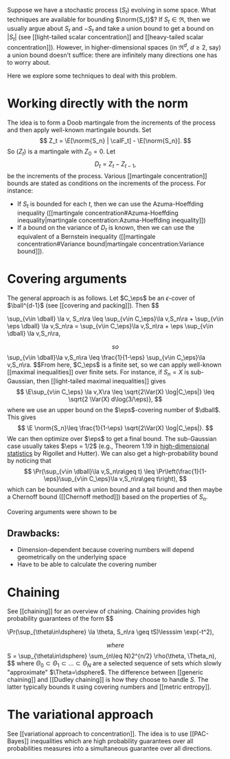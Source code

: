 
Suppose we have a stochastic process $(S_t)$ evolving in some space. What techniques are available for bounding $\norm{S_t}$? If $S_t\in\Re$, then we usually argue about $S_t$ and $- S_t$ and take a union bound to get a bound on $|S_t|$ (see [[light-tailed scalar concentration]] and [[heavy-tailed scalar concentration]]). However, in higher-dimensional spaces (in $\Re^d$, $d\geq 2$, say) a union bound doesn't suffice: there are infinitely many directions one has to worry about. 

Here we explore some techniques to deal with this problem. 

# Working directly with the norm 

The idea is to form a Doob martingale from the increments of the process and then apply well-known martingale bounds.  Set $$
Z_t = \E[\norm{S_n} | \calF_t] - \E[\norm{S_n}].
$$So $(Z_t)$ is a martingale with $Z_0=0$. Let $$
D_t = Z_t - Z_{t-1},
$$be the increments of the process. Various [[martingale concentration]] bounds are stated as conditions on the increments of the process. For instance: 
- If $S_t$ is bounded for each $t$, then we can use the Azuma-Hoeffding inequality ([[martingale concentration#Azuma-Hoeffding inequality|martingale concentration:Azuma-Hoeffding inequality]]) 
- If a bound on the variance of $D_t$ is known, then we can use the equivalent of a Bernstein inequality ([[martingale concentration#Variance bound|martingale concentration:Variance bound]]). 



# Covering arguments 

The general approach is as follows. Let $C_\eps$ be an $\epsilon$-cover of $\ball^{d-1}$ (see [[covering and packing]]). Then 
$$

\sup_{v\in \dball} \la v, S_n\ra \leq \sup_{v\in C_\eps}\la v,S_n\ra + \sup_{v\in \eps \dball} \la v,S_n\ra = \sup_{v\in C_\eps}\la v,S_n\ra + \eps \sup_{v\in \dball} \la v,S_n\ra,

$$
so $$
\sup_{v\in \dball}\la v,S_n\ra \leq \frac{1}{1-\eps} \sup_{v\in C_\eps}\la v,S_n\ra.
$$From here, $C_\eps$ is a finite set, so we can apply well-known [[maximal inequalities]] over finite sets. For instance, if $S_n=X$ is sub-Gaussian, then [[light-tailed maximal inequalities]]   gives $$
\E\sup_{v\in C_\eps} \la v,X\ra \leq \sqrt{2\Var(X) \log|C_\eps|} \leq \sqrt{2 \Var(X) d\log(3/\eps)},
$$where we use an upper bound on the $\eps$-covering number of $\dball$. This gives $$
\E \norm{S_n}\leq \frac{1}{1-\eps} \sqrt{2\Var(X) \log|C_\eps|}.
$$We can then optimize over $\eps$ to get a final bound. The sub-Gaussian case usually takes $\eps = 1/2$ (e.g., Theorem 1.19 in [high-dimensional statistics](https://arxiv.org/abs/2310.19244) by Rigollet and Hutter). We can also get a high-probability bound by noticing that $$
\Pr(\sup_{v\in \dball}\la v,S_n\ra\geq t) \leq \Pr\left(\frac{1}{1-\eps}\sup_{v\in C_\eps}\la v,S_n\ra\geq t\right),
$$which can be bounded with a union bound and a tail bound and then maybe a Chernoff bound ([[Chernoff method]]) based on the properties of $S_n$. 

Covering arguments were shown to be 

## Drawbacks: 
- Dimension-dependent because covering numbers will depend geometrically on the underlying space 
- Have to be able to calculate the covering number 

# Chaining 

See [[chaining]] for an overview of chaining. Chaining provides high probability guarantees of the form 
$$

\Pr(\sup_{\theta\in\dsphere} \la \theta, S_n\ra \geq tS)\lesssim \exp(-t^2),

$$
where $$
 S = \sup_{\theta\in\dsphere} \sum_{n\leq N}2^{n/2} \rho(\theta, \Theta_n),
$$
where $\Theta_0\subset\Theta_1\subset\dots\subset\Theta_N$ are a selected sequence of sets which slowly "approximate" $\Theta=\dsphere$. The difference between [[generic chaining]] and [[Dudley chaining]] is how they choose to handle $S$. The latter typically bounds it using covering numbers and [[metric entropy]]. 


# The variational approach 

See [[variational approach to concentration]]. The idea is to use [[PAC-Bayes]] inequalities which are high probability guarantees over all probabilities measures into a simultaneous guarantee over all directions. 